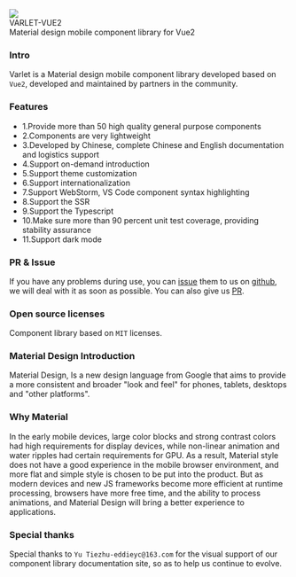 <div class="varlet-introduce">
  <div class="varlet-introduce__row">
    <img class="varlet-introduce__image" src="https://varlet.gitee.io/varlet-ui/varlet_icon.png" />
    <div class="varlet-introduce__name">VARLET-VUE2</div>  
  </div>
  <div class="varlet-introduce__des">Material design mobile component library for Vue2</div>
</div>

### Intro

Varlet is a Material design mobile component library developed based on `Vue2`, developed and maintained by partners in the community.

### Features
- 1.Provide more than 50 high quality general purpose components
- 2.Components are very lightweight
- 3.Developed by Chinese, complete Chinese and English documentation and logistics support
- 4.Support on-demand introduction
- 5.Support theme customization
- 6.Support internationalization
- 7.Support WebStorm, VS Code component syntax highlighting
- 8.Support the SSR
- 9.Support the Typescript
- 10.Make sure more than 90 percent unit test coverage, providing stability assurance
- 11.Support dark mode

### PR & Issue
If you have any problems during use, you can [issue](https://github.com/varletjs/varlet/issues) them to us on [github](https://github.com/varletjs/varlet),
we will deal with it as soon as possible. You can also give us [PR](https://github.com/varletjs/varlet/pulls).

### Open source licenses
Component library based on `MIT` licenses.

### Material Design Introduction
Material Design, Is a new design language from Google that aims to provide a more consistent and broader 
"look and feel" for phones, tablets, desktops and "other platforms".

### Why Material
In the early mobile devices, large color blocks and strong contrast colors had high requirements for display devices, 
while non-linear animation and water ripples had certain requirements for GPU.
As a result, Material style does not have a good experience in the mobile browser environment, and more flat and simple style is chosen to be put into the product.
But as modern devices and new JS frameworks become more efficient at runtime processing, 
browsers have more free time, and the ability to process animations, and Material Design will bring a better experience to applications.

### Special thanks

Special thanks to `Yu Tiezhu-eddieyc@163.com` for the visual support of our component library documentation site, 
so as to help us continue to evolve.